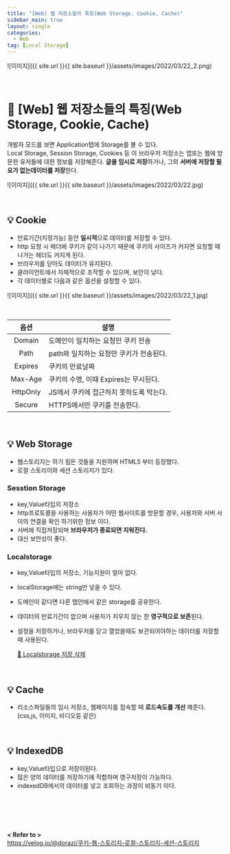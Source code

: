 ```yaml
---
title: "[Web] 웹 저장소들의 특징(Web Storage, Cookie, Cache)"
sidebar_main: true
layout: single
categories: 
  - Web
tag: [Local Storage]
---
```


![이미지]({{ site.url }}{{ site.baseurl }}/assets/images/2022/03/22_2.png)

<br />

# 📖 [Web] 웹 저장소들의 특징(Web Storage, Cookie, Cache)

개발자 모드를 보면 Application탭에 Storage를 볼 수 있다.  
Local Storage, Session Storage, Cookies 등 이 브라우저 저장소는 앱또는 웹에 방문한 유저들에 대한 정보를 저장해준다.
**글을 임시로 저장**하거나, 그외 **서버에 저장할 필요가 없는데이터를 저장**한다.

![이미지]({{ site.url }}{{ site.baseurl }}/assets/images/2022/03/22.jpg)

<br />

## 💡 Cookie 
- 만료기간(지정가능) 동안 **일시적**으로 데이터를 저장할 수 있다.   
- http 요청 시 헤더에 쿠키가 같이 나가기 때문에 쿠키의 사이즈가 커지면 요청할 때 나가는 헤더도 커지게 된다.  
- 브라우저를 닫아도 데이터가 유지된다.   
- 클라이언트에서 자체적으로 조작할 수 있으며, 보안이 낮다.  
- 각 데이터별로 다음과 같은 옵션을 설정할 수 있다. 

![이미지]({{ site.url }}{{ site.baseurl }}/assets/images/2022/03/22_1.jpg)

<br />

|옵션|설명|
|:---:|---|
|Domain|도메인이 일치하는 요청만 쿠키 전송|
|Path|path와 일치하는 요청만 쿠키가 전송된다.|
|Expires|쿠키의 만료날짜|
|Max-Age|쿠키의 수명, 이때 Expires는 무시된다.|
|HttpOnly|JS에서 쿠키에 접근하지 못하도록 막는다.|
|Secure|HTTPS에서만 쿠키를 전송한다.|

<br />

## 💡 Web Storage
- 웹스토리지는 하기 힘든 것들을 지원하며 HTML5 부터 등장했다.  
- 로컬 스토리이와 세션 스토리지가 있다. 

### Sesstion Storage   
- key,Value타입의 저장소
- http프로토콜을 사용하는 사용자가 어떤 웹사이트를 방문할 경우, 사용자와 서버 사이의 연결을 확인 하기위한 정보 이다.  
- 서버에 직접저장되며 **브라우저가 종료되면 지워진다.**   
- 대신 보안성이 좋다.   

### Localstorage  
- key,Value타입의 저장소, 기능지원이 얼마 없다.  
- localStorage에는 string만 넣을 수 있다. 
- 도메인이 같다면 다른 탭안에서 같은 storage를 공유한다. 
- 데이터의 만료기간이 없으며 사용자가 지우지 않는 한 **영구적으로 보존**된다.  
- 설정을 저장하거나, 브라우저를 닫고 열었을때도 보관되어야하는 데이터를 저장할 때 사용된다.  

  [🔗 Localstorage 저장,삭제](https://namgyungkim.github.io/web/LocalStorage/)

<br />

## 💡 Cache
- 리소스파일들의 임시 저장소, 웹페이지를 접속할 때 **로드속도를 개선** 해준다. 
(css,js, 이미지, 비디오등 같은)

<br />

## 💡 IndexedDB
- key,Value타입으로 저장이된다.  
- 많은 양의 데이터를 저장하기에 적합하며 영구저장이 가능하다.  
- indexedDB에서의 데이터를 넣고 조회하는 과정이 비동기 이다.  


<br /><br /><br /><br />

**< Refer to >**  
<https://velog.io/@dorazi/쿠키-웹-스토리지-로컬-스토리지-세션-스토리지>  
 
